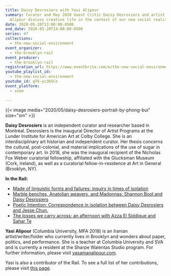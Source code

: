 ```yaml
---
title: Daisy Desrosiers with Yasi Alipour
summary: Curator and May 2020 Guest Critic Daisy Desrosiers and artist Yasi
  Alipour discuss creative life in the context of our new social reality.
date: 2020-05-20T13:00:00-0500
end_date: 2020-05-20T14:00:00-0500
series: 47
collections:
  - the-new-social-environment
event_organizer:
  - the-brooklyn-rail
event_producer:
  - the-brooklyn-rail
registration_url: https://www.eventbrite.com/e/the-new-social-environment-47-daisy-desrosiers-tickets-105301812556
youtube_playlist_id:
  - the-new-social-environment
youtube_id: gT6-yc365Co
event_platform:
  - zoom

---
```


{{< image media="2020/05/daisy-desrosiers-portrait-by-phong-bui" size="sm" >}}

**Daisy Desrosiers** is an independent curator and researcher based in Montreal. Desrosiers is the inaugural Director of Artist Programs at the Lunder Institute for American Art at Colby College. She is an interdisciplinary art historian and independent curator. Her thesis concerns the cultural, post-colonial, and material implications of the use of sugar in contemporary art. In 2018, she was the inaugural recipient of the Nicholas Fox Weber curatorial fellowship, affiliated with the Glucksman Museum (Cork, Ireland), as well as a curatorial fellow-in-residence at Art in General (Brooklyn, NY).

**In the Rail:**

* [Made of linguistic forms and failures: inquiry in times of isolation](https://brooklynrail.org/2020/05/editorsmessage/Made-of-linguistic-forms-and-failures-inquiry-in)
* [Marble benches, Anatolian weavers, and Madonnas: Shannon Bool and Daisy Desrosiers](https://brooklynrail.org/2020/05/criticspage/Marble-benches-Anatolian-weavers-and-Madonnas)
* [Poetic Intention: Correspondence in isolation between Daisy Desrosiers and Jesse Chun.](https://brooklynrail.org/2020/05/criticspage/Poetic-Intention-Correspondence-in-isolation-1)
* [The losses we carry across: an afternoon with Azza El Siddique and Sahar Te](https://brooklynrail.org/2020/05/criticspage/The-Losses-We-Carry)

**Yasi Alipour** (Columbia University, MFA 2018) is an Iranian artist/writer/folder who currently lives in Brooklyn and wonders about paper, politics, and performance. She is a teacher at Columbia University and SVA and is currently a resident at the Sharpe Walentas Studio program. For further information, please visit  [yasamanalipour.com](http://www.yasamanalipour.com/).

Yasi is also a contributor of the Rail. To see a full list of her contributions, please visit [this page](<https://brooklynrail.org/contributor/yasaman-alipour>).
